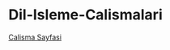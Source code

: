 # Dil-Isleme-Calismalari

[Calisma Sayfasi](https://github.com/metover/Dil-Isleme-Calismalari/blob/master/Kelime%20Isleme.ipynb)
